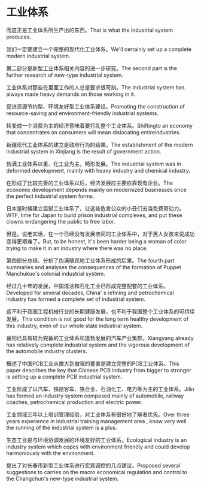 # 工业体系

<p><span class="chinese">而这正是工业体系所生产出的东西。</span><span class="english">That is what the industrial system produces.</span></p>

<p><span class="chinese">我们一定要建立一个完整的现代化工业体系。</span><span class="english">We'll certainly set up a complete modern industrial system.</span></p>

<p><span class="chinese">第二部分是新型工业体系相关内容的进一步研究。</span><span class="english">The second part is the further research of new-type industrial system.</span></p>

<p><span class="chinese">工业体系对那些在里面工作的人总是要求很苛刻。</span><span class="english">The industrial system has always made heavy demands on those working in it.</span></p>

<p><span class="chinese">促进资源节约型、环境友好型工业体系建设。</span><span class="english">Promoting the construction of resource-saving and environment-friendly industrial systems.</span></p>

<p><span class="chinese">转变成一个消费为主的经济意味着要打乱整个工业体系。</span><span class="english">Shiftingto an economy that concentrates on consumers will mean dislocating entireindustries.</span></p>

<p><span class="chinese">新疆现代工业体系的建立是政府行为的结果。</span><span class="english">The establishment of the modern industrial system in Xinjiang is the result of government action.</span></p>

<p><span class="chinese">伪满工业体系以重、化工业为主，畸形发展。</span><span class="english">The industrial system was in deformed development, mainly with heavy industry and chemical industry.</span></p>

<p><span class="chinese">在形成了比较完善的工业体系以后，经济发展应主要依靠现有企业。</span><span class="english">The economic development depends mainly on modernized businesses once the perfect industrial system forms.</span></p>

<p><span class="chinese">日本是时候建立监狱工业体系了，让这些危害公众的小丑们去当免费劳动力。</span><span class="english">WTF, time for Japan to build prison industrial complexes, and put these clowns endangering the public to free labor.</span></p>

<p><span class="chinese">但是，说老实话，在一个已经没有发展空间的工业体系中，对于黑人女孩来说成功变得更艰难了。</span><span class="english">But, to be honest, it's been harder being a woman of color trying to make it in an industry where there was no place.</span></p>

<p><span class="chinese">第四部分总结、分析了伪满殖民地工业体系形成的后果。</span><span class="english">The fourth part summaries and analyses the consequences of the formation of Puppet Manchukuo's colonial industrial system.</span></p>

<p><span class="chinese">经过几十年的发展，中国炼油和石化工业已形成完整配套的工业体系。</span><span class="english">Developed for several decades, China' s refining and petrochemical industry has formed a complete set of industrial system.</span></p>

<p><span class="chinese">这不利于我国工程机械行业的长期健康发展，也不利于我国整个工业体系的可持续发展。</span><span class="english">This condition is not good for the long term healthy development of this industry, even of our whole state industrial system.</span></p>

<p><span class="chinese">襄阳已具有较为完备的工业体系和蓬勃发展的汽车产业集群。</span><span class="english">Xiangyang already has relatively complete industrial system and the vigorous development of the automobile industry clusters.</span></p>

<p><span class="chinese">概述了中国PCB工业从做大到做强的要害是建立完整的PCB工业体系。</span><span class="english">This paper describes the key that Chinese PCB industry from bigger to stronger is setting up a complete PCB industrial system.</span></p>

<p><span class="chinese">工业形成了以汽车、铁路客车、铁合金、石油化工、电力等为主的工业体系。</span><span class="english">Jilin has formed an industry system composed mainly of automobile, railway coaches, petrochemical production and electric power.</span></p>

<p><span class="chinese">工业领域三年以上培训管理经验，对工业体系有很好地了解者优先。</span><span class="english">Over three years experience in industrial training management area , know very well the running of the industrial system is a plus.</span></p>

<p><span class="chinese">生态工业是与环境协调发展的环境友好的工业体系。</span><span class="english">Ecological industry is an industry system which copes with environment friendly and could develop harmoniously with the environment.</span></p>

<p><span class="chinese">提出了对长春市新型工业体系进行宏观调控的几点建议。</span><span class="english">Proposed several suggestions to carries on the macro economical regulation and control to the Changchun's new-type industrial system.</span></p>

